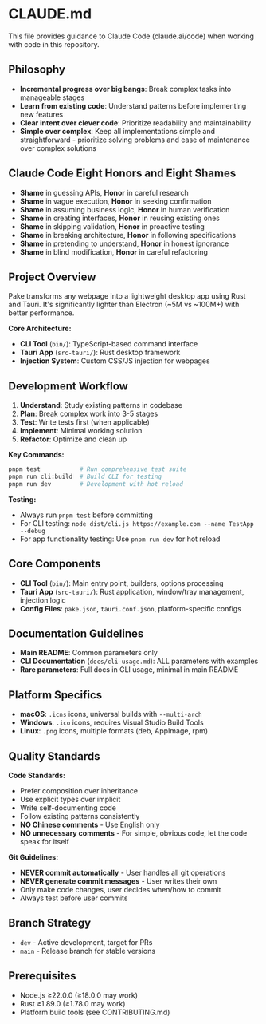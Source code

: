 # CLAUDE.md

This file provides guidance to Claude Code (claude.ai/code) when working with code in this repository.

## Philosophy

- **Incremental progress over big bangs**: Break complex tasks into manageable stages
- **Learn from existing code**: Understand patterns before implementing new features
- **Clear intent over clever code**: Prioritize readability and maintainability
- **Simple over complex**: Keep all implementations simple and straightforward - prioritize solving problems and ease of maintenance over complex solutions

## Claude Code Eight Honors and Eight Shames

- **Shame** in guessing APIs, **Honor** in careful research
- **Shame** in vague execution, **Honor** in seeking confirmation
- **Shame** in assuming business logic, **Honor** in human verification
- **Shame** in creating interfaces, **Honor** in reusing existing ones
- **Shame** in skipping validation, **Honor** in proactive testing
- **Shame** in breaking architecture, **Honor** in following specifications
- **Shame** in pretending to understand, **Honor** in honest ignorance
- **Shame** in blind modification, **Honor** in careful refactoring

## Project Overview

Pake transforms any webpage into a lightweight desktop app using Rust and Tauri. It's significantly lighter than Electron (~5M vs ~100M+) with better performance.

**Core Architecture:**

- **CLI Tool** (`bin/`): TypeScript-based command interface
- **Tauri App** (`src-tauri/`): Rust desktop framework
- **Injection System**: Custom CSS/JS injection for webpages

## Development Workflow

1. **Understand**: Study existing patterns in codebase
2. **Plan**: Break complex work into 3-5 stages
3. **Test**: Write tests first (when applicable)
4. **Implement**: Minimal working solution
5. **Refactor**: Optimize and clean up

**Key Commands:**

```bash
pnpm test           # Run comprehensive test suite
pnpm run cli:build  # Build CLI for testing
pnpm run dev        # Development with hot reload
```

**Testing:**

- Always run `pnpm test` before committing
- For CLI testing: `node dist/cli.js https://example.com --name TestApp --debug`
- For app functionality testing: Use `pnpm run dev` for hot reload

## Core Components

- **CLI Tool** (`bin/`): Main entry point, builders, options processing
- **Tauri App** (`src-tauri/`): Rust application, window/tray management, injection logic
- **Config Files**: `pake.json`, `tauri.conf.json`, platform-specific configs

## Documentation Guidelines

- **Main README**: Common parameters only
- **CLI Documentation** (`docs/cli-usage.md`): ALL parameters with examples
- **Rare parameters**: Full docs in CLI usage, minimal in main README

## Platform Specifics

- **macOS**: `.icns` icons, universal builds with `--multi-arch`
- **Windows**: `.ico` icons, requires Visual Studio Build Tools
- **Linux**: `.png` icons, multiple formats (deb, AppImage, rpm)

## Quality Standards

**Code Standards:**

- Prefer composition over inheritance
- Use explicit types over implicit
- Write self-documenting code
- Follow existing patterns consistently
- **NO Chinese comments** - Use English only
- **NO unnecessary comments** - For simple, obvious code, let the code speak for itself

**Git Guidelines:**

- **NEVER commit automatically** - User handles all git operations
- **NEVER generate commit messages** - User writes their own
- Only make code changes, user decides when/how to commit
- Always test before user commits

## Branch Strategy

- `dev` - Active development, target for PRs
- `main` - Release branch for stable versions

## Prerequisites

- Node.js ≥22.0.0 (≥18.0.0 may work)
- Rust ≥1.89.0 (≥1.78.0 may work)
- Platform build tools (see CONTRIBUTING.md)

